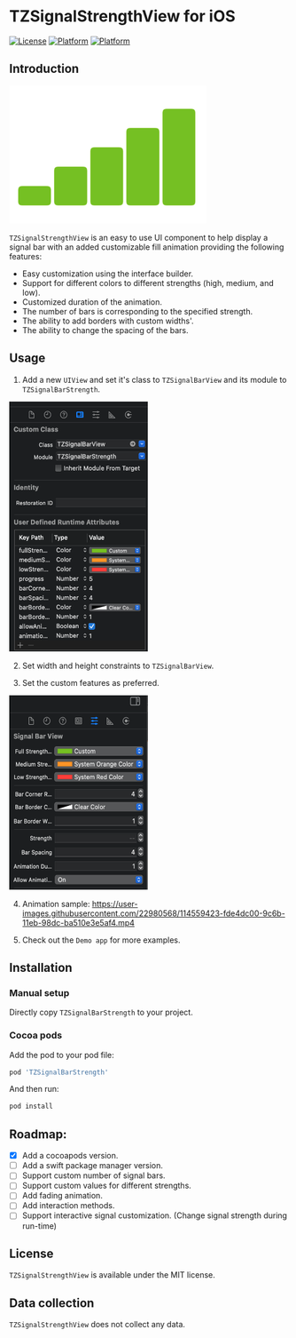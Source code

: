 # TZSignalStrengthView for iOS

[![License](https://img.shields.io/badge/license-MIT-lightgrey)]()
[![Platform](https://img.shields.io/badge/platform-iOS-lightgrey)]()
[![Platform](https://img.shields.io/badge/pod-v1.0.0-blue)]()

## Introduction

<img src = 'https://github.com/TrianglZ/TZSignalBarStrength/blob/6257a4094eeda4adac277855a8c67c1ecc24a183/Screenshots/FullStrength.png'>

`TZSignalStrengthView` is an easy to use UI component to help display a signal bar with an added customizable fill animation providing the following features:

* Easy customization using the interface builder.
* Support for different colors to different strengths (high, medium, and low).
* Customized duration of the animation.
* The number of bars is corresponding to the specified strength.
* The ability to add borders with custom widths'.
* The ability to change the spacing of the bars.

## Usage

1) Add a new  `UIView` and set it's class to `TZSignalBarView` and its module to `TZSignalBarStrength`.

<img src = 'https://github.com/TrianglZ/TZSignalBarStrength/blob/cc495459ee1e8cfe0557cedde28ce28608f2d7df/Screenshots/Properties.png' width = 250 height = 450>

2) Set width and height constraints to `TZSignalBarView`.

3) Set the custom features as preferred.

<img src = 'https://github.com/TrianglZ/TZSignalBarStrength/blob/cc495459ee1e8cfe0557cedde28ce28608f2d7df/Screenshots/CustomClass.png' width = 250 height = 350>

4) Animation sample:
    https://user-images.githubusercontent.com/22980568/114559423-fde4dc00-9c6b-11eb-98dc-ba510e3e5af4.mp4
    
5) Check out the `Demo app` for more examples.

## Installation

### Manual setup
Directly copy `TZSignalBarStrength` to your project.

### Cocoa pods
Add the pod to your pod file:
```ruby
pod 'TZSignalBarStrength'
```

And then run:
```ruby
pod install
```

## Roadmap:
- [x] Add a cocoapods version.
- [ ] Add a swift package manager version.
- [ ] Support custom number of signal bars.
- [ ] Support custom values for different strengths.
- [ ] Add fading animation.
- [ ] Add interaction methods.
- [ ] Support interactive signal customization. (Change signal strength during run-time)

## License

`TZSignalStrengthView` is available under the MIT license.

## Data collection

`TZSignalStrengthView` does not collect any data.


